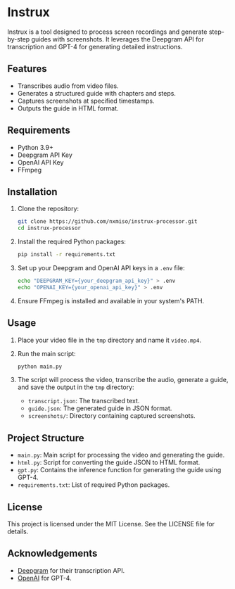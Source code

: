 # Instrux

Instrux is a tool designed to process screen recordings and generate step-by-step guides with screenshots. It leverages the Deepgram API for transcription and GPT-4 for generating detailed instructions.

## Features

- Transcribes audio from video files.
- Generates a structured guide with chapters and steps.
- Captures screenshots at specified timestamps.
- Outputs the guide in HTML format.

## Requirements

- Python 3.9+
- Deepgram API Key
- OpenAI API Key
- FFmpeg

## Installation

1. Clone the repository:
    ```sh
    git clone https://github.com/nxmiso/instrux-processor.git
    cd instrux-processor
    ```

2. Install the required Python packages:
    ```sh
    pip install -r requirements.txt
    ```

3. Set up your Deepgram and OpenAI API keys in a `.env` file:
    ```sh
    echo "DEEPGRAM_KEY={your_deepgram_api_key}" > .env
    echo "OPENAI_KEY={your_openai_api_key}" > .env
    ```

5. Ensure FFmpeg is installed and available in your system's PATH.

## Usage

1. Place your video file in the `tmp` directory and name it `video.mp4`.

2. Run the main script:
    ```sh
    python main.py
    ```

3. The script will process the video, transcribe the audio, generate a guide, and save the output in the `tmp` directory:
    - `transcript.json`: The transcribed text.
    - `guide.json`: The generated guide in JSON format.
    - `screenshots/`: Directory containing captured screenshots.

## Project Structure

- `main.py`: Main script for processing the video and generating the guide.
- `html.py`: Script for converting the guide JSON to HTML format.
- `gpt.py`: Contains the inference function for generating the guide using GPT-4.
- `requirements.txt`: List of required Python packages.

## License

This project is licensed under the MIT License. See the LICENSE file for details.

## Acknowledgements

- [Deepgram](https://deepgram.com) for their transcription API.
- [OpenAI](https://openai.com) for GPT-4.